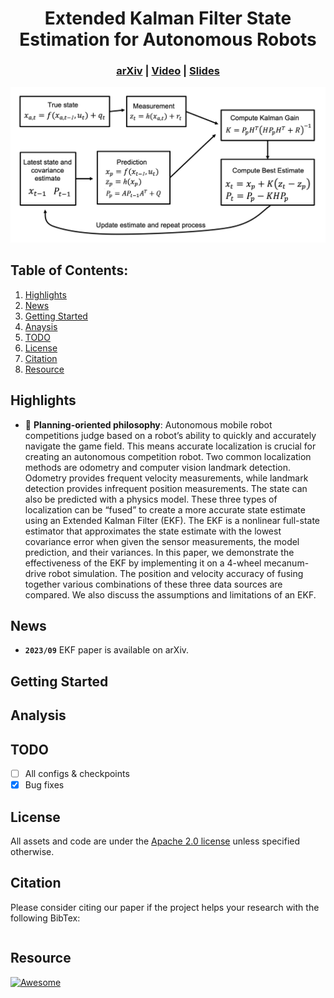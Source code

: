 <div align="center">   
  
# Extended Kalman Filter State Estimation for Autonomous Robots
</div>

<h3 align="center">
  <a href="https://arxiv.org">arXiv</a> |
  <a href="https://www.youtube.com/watch?v=u2EER8b3shA">Video</a> |
  <a href="docs/ekf.pdf">Slides</a>
</h3>

![teaser](sources/ekf.png)

## Table of Contents:
1. [Highlights](#high)
2. [News](#news)
3. [Getting Started](#start)
4. [Anaysis](#analysis)
5. [TODO](#todos)
6. [License](#license)
7. [Citation](#citation)
8. [Resource](#resource)

## Highlights <a name="high"></a>

- 🤖 **Planning-oriented philosophy**: Autonomous mobile robot competitions judge based on a robot’s ability to quickly and accurately navigate the game field. This means accurate localization is crucial for creating an autonomous competition robot. Two common localization methods are odometry and computer vision landmark detection. Odometry provides frequent velocity measurements, while landmark detection provides infrequent position measurements. The state can also be predicted with a physics model. These three types of localization can be “fused” to create a more accurate state estimate using an Extended Kalman Filter (EKF). The EKF is a nonlinear full-state estimator that approximates the state estimate with the lowest covariance error when given the sensor measurements, the model prediction, and their variances. In this paper, we demonstrate the effectiveness of the EKF by implementing it on a 4-wheel mecanum-drive robot simulation. The position and velocity accuracy of fusing together various combinations of these three data sources are compared. We also discuss the assumptions and limitations of an EKF.

## News <a name="news"></a>

- **`2023/09`** EKF paper is available on arXiv.

## Getting Started <a name="start"></a>

## Analysis <a name="analysis"></a>

## TODO <a name="todos"></a>
- [ ] All configs & checkpoints
- [x] Bug fixes

## License <a name="license"></a>

All assets and code are under the [Apache 2.0 license](./LICENSE) unless specified otherwise.

## Citation <a name="citation"></a>

Please consider citing our paper if the project helps your research with the following BibTex:

```bibtex
```

## Resource

[![Awesome](https://awesome.re/badge.svg)](https://awesome.re)
